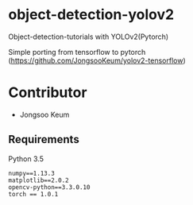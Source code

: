 # object-detection-yolov2
Object-detection-tutorials with YOLOv2(Pytorch)

Simple porting from tensorflow to pytorch (https://github.com/JongsooKeum/yolov2-tensorflow)

# Contributor
- Jongsoo Keum

## Requirements
Python 3.5
```
numpy==1.13.3
matplotlib==2.0.2
opencv-python==3.3.0.10
torch == 1.0.1
```
